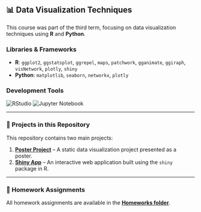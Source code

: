 ## 📊 Data Visualization Techniques  

This course was part of the third term, focusing on data visualization techniques using **R** and **Python**.  

### **Libraries & Frameworks**  
- **R**: `ggplot2`, `ggstatsplot`, `ggrepel`, `maps`, `patchwork`, `gganimate`, `ggiraph`, `visNetwork`, `plotly`, `shiny`  
- **Python**: `matplotlib`, `seaborn`, `networkx`, `plotly`  

### **Development Tools**  
![RStudio](https://img.shields.io/badge/RStudio-75AADB?style=for-the-badge&logo=rstudio&logoColor=white) 
![Jupyter Notebook](https://img.shields.io/badge/Jupyter-F37626?style=for-the-badge&logo=jupyter&logoColor=white)  

---

### 📂 Projects in this Repository  

This repository contains two main projects:  

1. **[Poster Project](https://github.com/zielinskim04/DataVisualisationTechniques/tree/main/project_1)** – A static data visualization project presented as a poster.  
2. **[Shiny App](https://github.com/zielinskim04/DataVisualisationTechniques/tree/main/project_2)** – An interactive web application built using the `shiny` package in R.  

---

### 📝 Homework Assignments  

All homework assignments are available in the **[Homeworks folder](https://github.com/zielinskim04/DataVisualisationTechniques/tree/main/homeworks_2024)**.  


